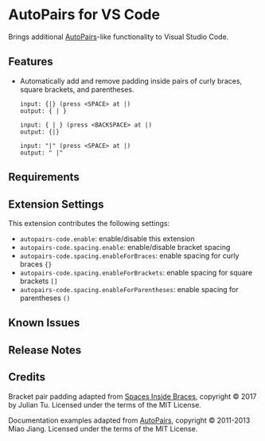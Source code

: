 # AutoPairs for VS Code

Brings additional [AutoPairs][]-like functionality to Visual Studio Code.

## Features

* Automatically add and remove padding inside pairs of curly braces, square
  brackets, and parentheses.

    ```text
    input: {|} (press <SPACE> at |)
    output: { | }

    input: { | } (press <BACKSPACE> at |)
    output: {|}

    input: "|" (press <SPACE> at |)
    output: " |"
    ```

## Requirements

## Extension Settings

This extension contributes the following settings:

* `autopairs-code.enable`: enable/disable this extension
* `autopairs-code.spacing.enable`: enable/disable bracket spacing
* `autopairs-code.spacing.enableForBraces`: enable spacing for curly braces `{}`
* `autopairs-code.spacing.enableForBrackets`: enable spacing for square brackets `[]`
* `autopairs-code.spacing.enableForParentheses`: enable spacing for parentheses `()`

## Known Issues

## Release Notes

## Credits

Bracket pair padding adapted from [Spaces Inside Braces][sib], copyright © 2017
by Julian Tu. Licensed under the terms of the MIT License.

Documentation examples adapted from [AutoPairs][], copyright © 2011-2013 Miao
Jiang. Licensed under the terms of the MIT License.

[AutoPairs]: https://github.com/jiangmiao/auto-pairs
[sib]: https://github.com/AiryShift/spaces-inside-braces

